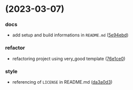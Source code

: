 #  (2023-03-07)


### docs

* add setup and build informations in `README.md` ([5e94ebd](https://github.com/Nenuphar12/MySportMap/commit/5e94ebd67f42e84faead1069f0f0ae223e595560))

### refactor

* refactoring project using very_good template ([76e1ce0](https://github.com/Nenuphar12/MySportMap/commit/76e1ce0c5d1591674595d78c56d8b995976c3565))

### style

* referencing of `LICENSE` in README.md ([da3a0d3](https://github.com/Nenuphar12/MySportMap/commit/da3a0d3251d8b03c23356657f7db029f9d706b43))



